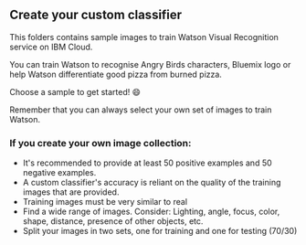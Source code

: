 ## Create your custom classifier

This folders contains sample images to train Watson Visual Recognition service on IBM Cloud. 

You can train Watson to recognise Angry Birds characters, Bluemix logo or help Watson differentiate good pizza from burned pizza. 

Choose a sample to get started! :smile:

Remember that you can always select your own set of images to train Watson. 

### If you create your own image collection:
  - It's recommended to provide at least 50 positive examples and 50 negative examples. 
  - A custom classifier's accuracy is reliant on the quality of the training images that are provided. 
  - Training images must be very similar to real 
  - Find a wide range of images. Consider: Lighting, angle, focus, color, shape, distance, presence of other objects, etc.
  - Split your images in two sets, one for training and one for testing (70/30)
